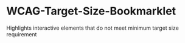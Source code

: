 # WCAG-Target-Size-Bookmarklet
Highlights interactive elements that do not meet minimum target size requirement
